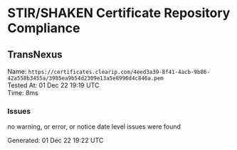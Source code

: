 # STIR/SHAKEN Certificate Repository Compliance

## TransNexus

Name: `https://certificates.clearip.com/4eed3a39-8f41-4acb-9b86-42a558b3455a/3985ea9b54d2309e13a5e8996d4c846a.pem`\
Tested At: 01 Dec 22 19:19 UTC\
Time: 8ms

### Issues

no warning, or error, or notice date level issues were found

Generated: 01 Dec 22 19:22 UTC